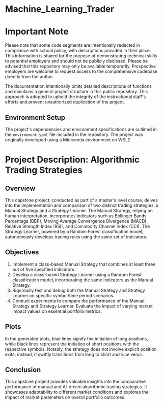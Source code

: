 # Machine_Learning_Trader

# **Important Note** 
Please note that some code segments are intentionally redacted in compliance with school policy, with descriptions provided in their place. This information is shared for the purpose of demonstrating technical skills to potential employers and should not be publicly disclosed. Please be advised that this repository may only be available temporarily. Prospective employers are welcome to request access to the comprehensive codebase directly from the author.

The documentation intentionally omits detailed descriptions of functions and maintains a general project structure in this public repository. This approach is adopted to uphold the integrity of the instructional staff's efforts and prevent unauthorized duplication of the project.

## Environment Setup
The project's dependencies and environment specifications are outlined in the `environment.yaml` file included in the repository. The project was originally developed using a Miniconda environment on WSL2.

# Project Description: Algorithmic Trading Strategies

## Overview
This capstone project, conducted as part of a master's level course, delves into the implementation and comparison of two distinct trading strategies: a Manual Strategy and a Strategy Learner. The Manual Strategy, relying on human interpretation, incorporates indicators such as Bollinger Bands Percentage (BBP), Moving Average Convergence Divergence (MACD), Relative Strength Index (RSI), and Commodity Channel Index (CCI). The Strategy Learner, powered by a Random Forest classification model, autonomously develops trading rules using the same set of indicators.

## Objectives
1. Implement a class-based Manual Strategy that combines at least three out of five specified indicators.
2. Develop a class-based Strategy Learner using a Random Forest classification model, incorporating the same indicators as the Manual Strategy.
3. Rigorously test and debug both the Manual Strategy and Strategy Learner on specific symbol/time period scenarios.
4. Conduct experiments to compare the performance of the Manual Strategy and Strategy Learner. Evaluate the impact of varying market impact values on essential portfolio metrics.

## Plots
In the generated plots, blue lines signify the initiation of long positions, while black lines represent the initiation of short positions with the respective symbols. Notably, the strategy does not involve explicit position exits; instead, it swiftly transitions from long to short and vice versa.

## Conclusion
This capstone project provides valuable insights into the comparative performance of manual and AI-driven algorithmic trading strategies. It showcases adaptability to different market conditions and explores the impact of market parameters on overall portfolio outcomes.